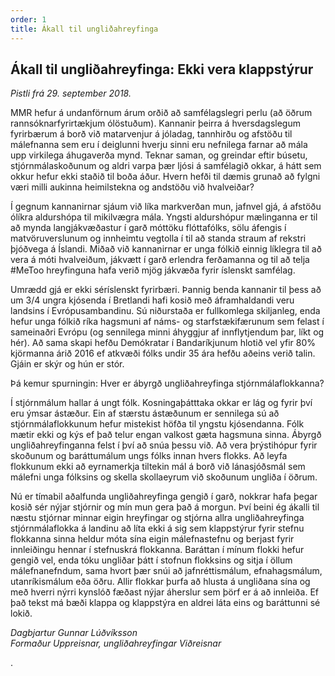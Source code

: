 ```yaml
---
order: 1
title: Ákall til ungliðahreyfinga
---
```


## Ákall til ungliðahreyfinga: Ekki vera klappstýrur

*Pistli frá 29. september 2018.*

MMR hefur á undanförnum árum orðið að samfélagslegri perlu (að öðrum rannsóknarfyrirtækjum ólöstuðum). Kannanir þeirra á hversdagslegum fyrirbærum á borð við matarvenjur á jóladag, tannhirðu og afstöðu til málefnanna sem eru í deiglunni hverju sinni eru nefnilega farnar að mála upp virkilega áhugaverða mynd. Teknar saman, og greindar eftir búsetu, stjórnmálaskoðunum og aldri varpa þær ljósi á samfélagið okkar, á hátt sem okkur hefur ekki staðið til boða áður. Hvern hefði til dæmis grunað að fylgni væri milli aukinna heimilstekna og andstöðu við hvalveiðar?

Í gegnum kannanirnar sjáum við líka markverðan mun, jafnvel gjá, á afstöðu ólíkra aldurshópa til mikilvægra mála. Yngsti aldurshópur mælinganna er til að mynda langjákvæðastur í garð móttöku flóttafólks, sölu áfengis í matvöruverslunum og innheimtu vegtolla í til að standa straum af rekstri þjóðvega á Íslandi. Miðað við kannanirnar er unga fólkið einnig líklegra til að vera á móti hvalveiðum, jákvætt í garð erlendra ferðamanna og til að telja #MeToo hreyfinguna hafa verið mjög jákvæða fyrir íslenskt samfélag.

Umrædd gjá er ekki séríslenskt fyrirbæri. Þannig benda kannanir til þess að um 3/4 ungra kjósenda í Bretlandi hafi kosið með áframhaldandi veru landsins í Evrópusambandinu. Sú niðurstaða er fullkomlega skiljanleg, enda hefur unga fólkið ríka hagsmuni af náms- og starfstækifærunum sem felast í sameinaðri Evrópu (og sennilega minni áhyggjur af innflytjendum þar, líkt og hér). Að sama skapi hefðu Demókratar í Bandaríkjunum hlotið vel yfir 80% kjörmanna árið 2016 ef atkvæði fólks undir 35 ára hefðu aðeins verið talin. Gjáin er skýr og hún er stór.

Þá kemur spurningin: Hver er ábyrgð ungliðahreyfinga stjórnmálaflokkanna?

Í stjórnmálum hallar á ungt fólk. Kosningaþátttaka okkar er lág og fyrir því eru ýmsar ástæður. Ein af stærstu ástæðunum er sennilega sú að stjórnmálaflokkunum hefur mistekist höfða til yngstu kjósendanna. Fólk mætir ekki og kýs ef það telur engan valkost gæta hagsmuna sinna. Ábyrgð ungliðahreyfinganna felst í því að snúa þessu við. Að vera þrýstihópur fyrir skoðunum og baráttumálum ungs fólks innan hvers flokks. Að leyfa flokkunum ekki að eyrnamerkja tiltekin mál á borð við lánasjóðsmál sem málefni unga fólksins og skella skollaeyrum við skoðunum ungliða í öðrum.

Nú er tímabil aðalfunda ungliðahreyfinga gengið í garð, nokkrar hafa þegar kosið sér nýjar stjórnir og mín mun gera það á morgun. Því beini ég ákalli til næstu stjórnar minnar eigin hreyfingar og stjórna allra ungliðahreyfinga stjórnmálaflokka á landinu að líta ekki á sig sem klappstýrur fyrir stefnu flokkanna sinna heldur móta sína eigin málefnastefnu og berjast fyrir innleiðingu hennar í stefnuskrá flokkanna. Baráttan í mínum flokki hefur gengið vel, enda tóku ungliðar þátt í stofnun flokksins og sitja í öllum málefnanefndum, sama hvort þær snúi að jafnréttismálum, efnahagsmálum, utanríkismálum eða öðru. Allir flokkar þurfa að hlusta á ungliðana sína og með hverri nýrri kynslóð fæðast nýjar áherslur sem þörf er á að innleiða. Ef það tekst má bæði klappa og klappstýra en aldrei láta eins og baráttunni sé lokið.

*Dagbjartur Gunnar Lúðvíksson*    
*Formaður Uppreisnar, ungliðahreyfingar Viðreisnar*





.
